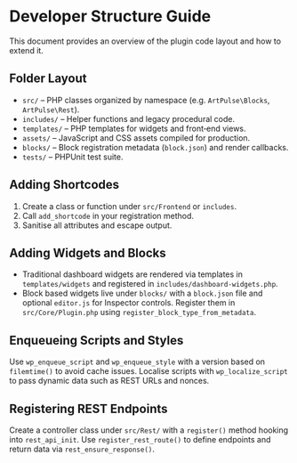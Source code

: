 # Developer Structure Guide

This document provides an overview of the plugin code layout and how to extend it.

## Folder Layout

- `src/` – PHP classes organized by namespace (e.g. `ArtPulse\Blocks`, `ArtPulse\Rest`).
- `includes/` – Helper functions and legacy procedural code.
- `templates/` – PHP templates for widgets and front‑end views.
- `assets/` – JavaScript and CSS assets compiled for production.
- `blocks/` – Block registration metadata (`block.json`) and render callbacks.
- `tests/` – PHPUnit test suite.

## Adding Shortcodes

1. Create a class or function under `src/Frontend` or `includes`.
2. Call `add_shortcode` in your registration method.
3. Sanitise all attributes and escape output.

## Adding Widgets and Blocks

- Traditional dashboard widgets are rendered via templates in `templates/widgets` and registered in `includes/dashboard-widgets.php`.
- Block based widgets live under `blocks/` with a `block.json` file and optional `editor.js` for Inspector controls. Register them in `src/Core/Plugin.php` using `register_block_type_from_metadata`.

## Enqueueing Scripts and Styles

Use `wp_enqueue_script` and `wp_enqueue_style` with a version based on `filemtime()` to avoid cache issues. Localise scripts with `wp_localize_script` to pass dynamic data such as REST URLs and nonces.

## Registering REST Endpoints

Create a controller class under `src/Rest/` with a `register()` method hooking into `rest_api_init`. Use `register_rest_route()` to define endpoints and return data via `rest_ensure_response()`.


